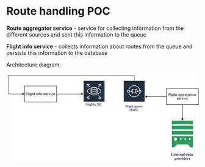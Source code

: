 # Route handling POC

**Route aggregator service** - service for collecting information from the 
different sources and sent this information to the queue 

**Flight info service** - collects information about routes from the queue 
and persists this information to the database 

Architecture diagram:

![Architecture](1c.drawio.png?raw=true "Architecture")

